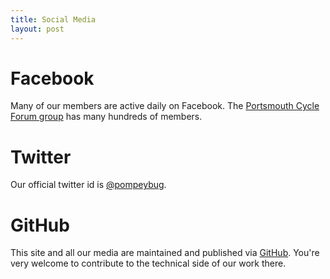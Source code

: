 ```yaml
---
title: Social Media
layout: post
---
```


# Facebook

Many of our members are active daily on Facebook. The [Portsmouth Cycle Forum group](https://www.facebook.com/groups/pompeybug/?fref=pompeybug_org) has many hundreds of members.


# Twitter

Our official twitter id is [@pompeybug](https://twitter.com/pompeybug).


# GitHub

This site and all our media are maintained and published via [GitHub](https://github.com/pompeybug/).  You're very welcome to contribute to the technical side of our work there.
